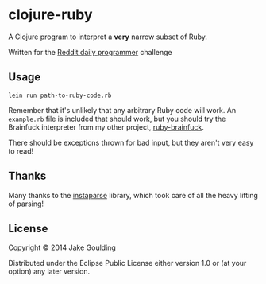 # clojure-ruby

A Clojure program to interpret a **very** narrow subset of Ruby.

Written for the [Reddit daily programmer][rdp] challenge

[rdp]: http://www.reddit.com/r/dailyprogrammer/comments/210j6i/21314_challenge_153_hard_interpreting_interpreters/#

## Usage

```
lein run path-to-ruby-code.rb
```

Remember that it's unlikely that any arbitrary Ruby code will work. An
`example.rb` file is included that should work, but you should try the
Brainfuck interpreter from my other project, [ruby-brainfuck][rbbf].

There should be exceptions thrown for bad input, but they aren't very
easy to read!

[rbbf]: https://github.com/shepmaster/ruby-brainfuck

## Thanks

Many thanks to the [instaparse][instaparse] library, which took care
of all the heavy lifting of parsing!

[instaparse]: https://github.com/Engelberg/instaparse

## License

Copyright © 2014 Jake Goulding

Distributed under the Eclipse Public License either version 1.0 or (at
your option) any later version.
